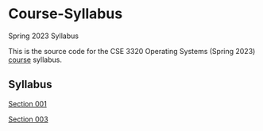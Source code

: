 # Course-Syllabus
Spring 2023 Syllabus

This is the source code for the CSE 3320 Operating Systems (Spring 2023) [course](http://www.cse3320.org) syllabus.  

## Syllabus

[Section 001](https://github.com/CSE3320-Spring23/Course-Syllabus/blob/main/PDF/Section_001_Spring_2023.pdf)

[Section 003](https://github.com/CSE3320-Spring23/Course-Syllabus/blob/main/PDF/Section_003_Spring_2023.pdf)

